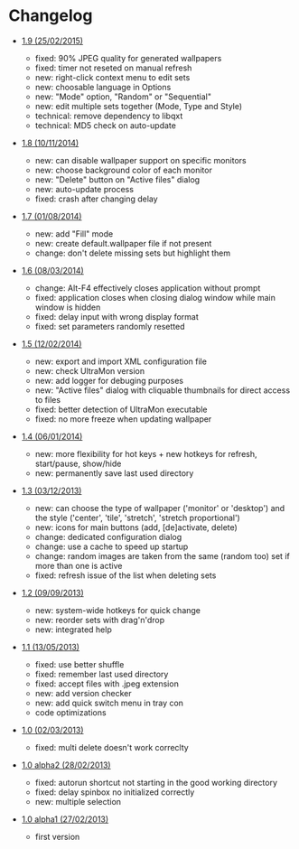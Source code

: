 # Changelog

* [1.9 (25/02/2015)](http://www.strangeplanet.fr/work/umwp-autochanger/download.php?ver=1.9)
    * fixed: 90% JPEG quality for generated wallpapers
    * fixed: timer not reseted on manual refresh
    * new: right-click context menu to edit sets
    * new: choosable language in Options
    * new: "Mode" option, "Random" or "Sequential"
    * new: edit multiple sets together (Mode, Type and Style)
    * technical: remove dependency to libqxt
    * technical: MD5 check on auto-update

* [1.8 (10/11/2014)](http://www.strangeplanet.fr/work/umwp-autochanger/download.php?ver=1.8)
    * new: can disable wallpaper support on specific monitors
    * new: choose background color of each monitor
    * new: "Delete" button on "Active files" dialog
    * new: auto-update process
    * fixed: crash after changing delay
    
* [1.7 (01/08/2014)](http://www.strangeplanet.fr/work/umwp-autochanger/download.php?ver=1.7)
    * new: add "Fill" mode
    * new: create default.wallpaper file if not present
    * change: don't delete missing sets but highlight them

* [1.6 (08/03/2014)](http://www.strangeplanet.fr/work/umwp-autochanger/download.php?ver=1.6)
    * change: Alt-F4 effectively closes application without prompt
    * fixed: application closes when closing dialog window while main window is hidden
    * fixed: delay input with wrong display format
    * fixed: set parameters randomly resetted

* [1.5 (12/02/2014)](http://www.strangeplanet.fr/work/umwp-autochanger/download.php?ver=1.5)
    * new: export and import XML configuration file
    * new: check UltraMon version
    * new: add logger for debuging purposes
    * new: "Active files" dialog with cliquable thumbnails for direct access to files
    * fixed: better detection of UltraMon executable
    * fixed: no more freeze when updating wallpaper

* [1.4 (06/01/2014)](http://www.strangeplanet.fr/work/umwp-autochanger/download.php?ver=1.4)
    * new: more flexibility for hot keys + new hotkeys for refresh, start/pause, show/hide
    * new: permanently save last used directory

* [1.3 (03/12/2013)](http://www.strangeplanet.fr/work/umwp-autochanger/download.php?ver=1.3)
    * new: can choose the type of wallpaper ('monitor' or 'desktop') and the style ('center', 'tile', 'stretch', 'stretch proportional')
    * new: icons for main buttons (add, [de]activate, delete)
    * change: dedicated configuration dialog
    * change: use a cache to speed up startup
    * change: random images are taken from the same (random too) set if more than one is active
    * fixed: refresh issue of the list when deleting sets

* [1.2 (09/09/2013)](http://www.strangeplanet.fr/work/umwp-autochanger/download.php?ver=1.2)
    * new: system-wide hotkeys for quick change
    * new: reorder sets with drag'n'drop
    * new: integrated help

* [1.1 (13/05/2013)](http://www.strangeplanet.fr/work/umwp-autochanger/download.php?ver=1.1)
    * fixed: use better shuffle
    * fixed: remember last used directory
    * fixed: accept files with .jpeg extension
    * new: add version checker
    * new: add quick switch menu in tray con
    * code optimizations

* [1.0 (02/03/2013)](http://www.strangeplanet.fr/work/umwp-autochanger/download.php?ver=1.0)
    * fixed: multi delete doesn't work correclty

* [1.0 alpha2 (28/02/2013)](http://www.strangeplanet.fr/work/umwp-autochanger/download.php?ver=1.0a2)
    * fixed: autorun shortcut not starting in the good working directory
    * fixed: delay spinbox no initialized correctly
    * new: multiple selection

* [1.0 alpha1 (27/02/2013)](http://www.strangeplanet.fr/work/umwp-autochanger/download.php?ver=1.0a1)
    * first version